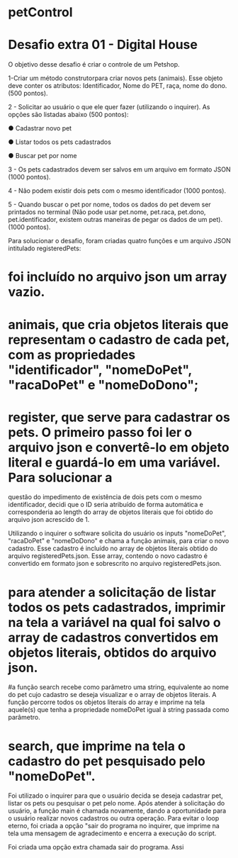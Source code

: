 # petControl

# Desafio extra 01 - Digital House

O objetivo desse desafio é criar o controle de um Petshop.

1-Criar um método construtorpara criar novos pets (animais). Esse objeto deve conter os atributos: Identificador, Nome do PET, raça, nome do dono. (500 pontos).

2 - Solicitar ao usuário o que ele quer fazer (utilizando o inquirer). As opções são listadas abaixo (500 pontos):

  ● Cadastrar novo pet
  
  ● Listar todos os pets cadastrados
  
  ● Buscar pet por nome
 
3 - Os pets cadastrados devem ser salvos em um arquivo em formato JSON (1000 pontos).

4 - Não podem existir dois pets com o mesmo identificador (1000 pontos).

5 - Quando buscar o pet por nome, todos os dados do pet devem ser printados no terminal (Não pode usar pet.nome, pet.raca, pet.dono, pet.identificador, existem outras 
maneiras de pegar os dados de um pet). (1000 pontos).


Para solucionar o desafio, foram criadas quatro funções e um arquivo JSON intitulado registeredPets:

# foi incluído no arquivo json um array vazio.

# animais, que cria objetos literais que representam o cadastro de cada pet, com as propriedades "identificador", "nomeDoPet", "racaDoPet" e "nomeDoDono";

# register, que serve para cadastrar os pets. O primeiro passo foi ler o arquivo json e convertê-lo em objeto literal e guardá-lo em uma variável. Para solucionar a 
questão do impedimento de existência de dois pets com o mesmo identificador, decidi que o ID seria atribuído de forma automática e corresponderia ao length do array de objetos literais que foi obtido do arquivo json acrescido de 1.

Utilizando o inquirer o software solicita do usuário os inputs "nomeDoPet", "racaDoPet" e "nomeDoDono" e chama a função animais, para criar o novo cadastro. Esse cadastro é incluído no array de objetos literais obtido do arquivo registeredPets.json. Esse array, contendo o novo cadastro é convertido em formato json e sobrescrito no arquivo registeredPets.json.

# para atender a solicitação de listar todos os pets cadastrados, imprimir na tela a variável na qual foi salvo o array de cadastros convertidos em objetos literais, obtidos do arquivo json.

#a função search recebe como parâmetro uma string, equivalente ao nome do pet cujo cadastro se deseja visualizar e o array de objetos literais. A função percorre todos os objetos literais do array e imprime na tela aquele(s) que tenha a propriedade nomeDoPet igual à string passada como parâmetro.

# search, que imprime na tela o cadastro do pet pesquisado pelo "nomeDoPet". 

Foi utilizado o inquirer para que o usuário decida se deseja cadastrar pet, listar os pets ou pesquisar o pet pelo nome. Após atender à solicitação do usuário, a função main é chamada novamente, dando a oportunidade para o usuário realizar novos cadastros ou outra operação. Para evitar o loop eterno, foi criada a opção "sair do programa no inquirer, que imprime na tela uma mensagem de agradecimento e encerra a execução do script.

Foi criada uma opção extra chamada sair do programa. Assi

